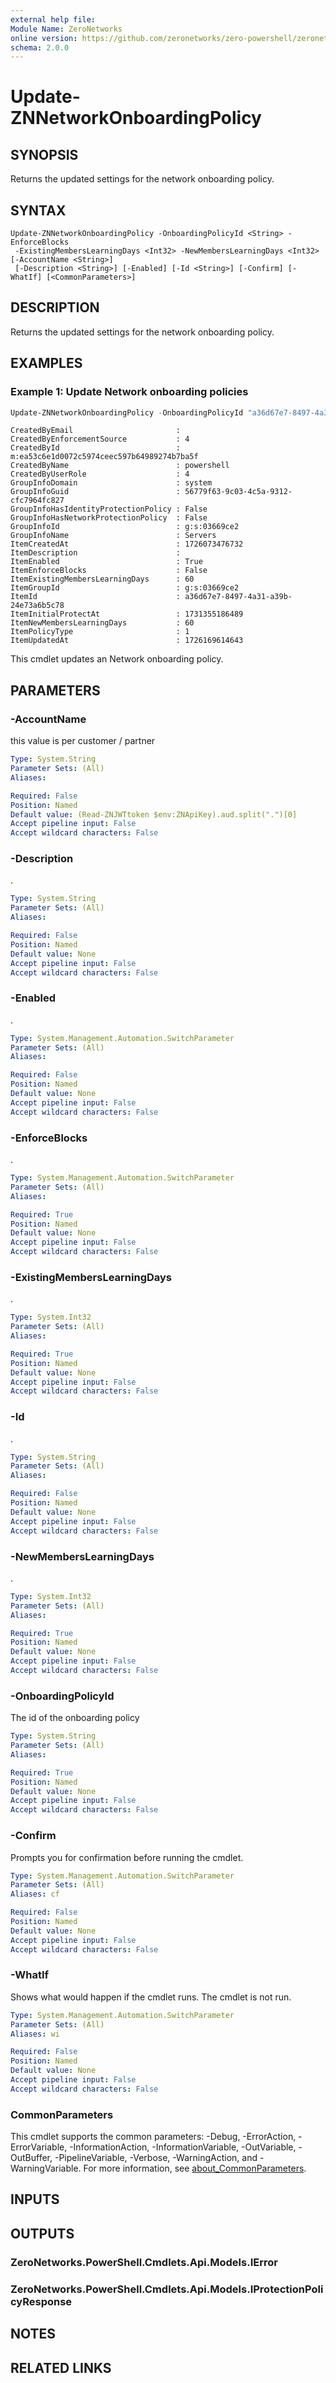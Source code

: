 ```yaml
---
external help file:
Module Name: ZeroNetworks
online version: https://github.com/zeronetworks/zero-powershell/zeronetworks/update-znnetworkonboardingpolicy
schema: 2.0.0
---
```


# Update-ZNNetworkOnboardingPolicy

## SYNOPSIS
Returns the updated settings for the network onboarding policy.

## SYNTAX

```
Update-ZNNetworkOnboardingPolicy -OnboardingPolicyId <String> -EnforceBlocks
 -ExistingMembersLearningDays <Int32> -NewMembersLearningDays <Int32> [-AccountName <String>]
 [-Description <String>] [-Enabled] [-Id <String>] [-Confirm] [-WhatIf] [<CommonParameters>]
```

## DESCRIPTION
Returns the updated settings for the network onboarding policy.

## EXAMPLES

### Example 1: Update Network onboarding policies
```powershell
Update-ZNNetworkOnboardingPolicy -OnboardingPolicyId "a36d67e7-8497-4a31-a39b-24e73a6b5c78" -ExistingMembersLearningDays 60 -NewMembersLearningDays 60
```

```output
CreatedByEmail                       : 
CreatedByEnforcementSource           : 4
CreatedById                          : m:ea53c6e1d0072c5974ceec597b64989274b7ba5f
CreatedByName                        : powershell
CreatedByUserRole                    : 4
GroupInfoDomain                      : system
GroupInfoGuid                        : 56779f63-9c03-4c5a-9312-cfc7964fc827
GroupInfoHasIdentityProtectionPolicy : False
GroupInfoHasNetworkProtectionPolicy  : False
GroupInfoId                          : g:s:03669ce2
GroupInfoName                        : Servers
ItemCreatedAt                        : 1726073476732
ItemDescription                      : 
ItemEnabled                          : True
ItemEnforceBlocks                    : False
ItemExistingMembersLearningDays      : 60
ItemGroupId                          : g:s:03669ce2
ItemId                               : a36d67e7-8497-4a31-a39b-24e73a6b5c78
ItemInitialProtectAt                 : 1731355186489
ItemNewMembersLearningDays           : 60
ItemPolicyType                       : 1
ItemUpdatedAt                        : 1726169614643
```

This cmdlet updates an Network onboarding policy.

## PARAMETERS

### -AccountName
this value is per customer / partner

```yaml
Type: System.String
Parameter Sets: (All)
Aliases:

Required: False
Position: Named
Default value: (Read-ZNJWTtoken $env:ZNApiKey).aud.split(".")[0]
Accept pipeline input: False
Accept wildcard characters: False
```

### -Description
.

```yaml
Type: System.String
Parameter Sets: (All)
Aliases:

Required: False
Position: Named
Default value: None
Accept pipeline input: False
Accept wildcard characters: False
```

### -Enabled
.

```yaml
Type: System.Management.Automation.SwitchParameter
Parameter Sets: (All)
Aliases:

Required: False
Position: Named
Default value: None
Accept pipeline input: False
Accept wildcard characters: False
```

### -EnforceBlocks
.

```yaml
Type: System.Management.Automation.SwitchParameter
Parameter Sets: (All)
Aliases:

Required: True
Position: Named
Default value: None
Accept pipeline input: False
Accept wildcard characters: False
```

### -ExistingMembersLearningDays
.

```yaml
Type: System.Int32
Parameter Sets: (All)
Aliases:

Required: True
Position: Named
Default value: None
Accept pipeline input: False
Accept wildcard characters: False
```

### -Id
.

```yaml
Type: System.String
Parameter Sets: (All)
Aliases:

Required: False
Position: Named
Default value: None
Accept pipeline input: False
Accept wildcard characters: False
```

### -NewMembersLearningDays
.

```yaml
Type: System.Int32
Parameter Sets: (All)
Aliases:

Required: True
Position: Named
Default value: None
Accept pipeline input: False
Accept wildcard characters: False
```

### -OnboardingPolicyId
The id of the onboarding policy

```yaml
Type: System.String
Parameter Sets: (All)
Aliases:

Required: True
Position: Named
Default value: None
Accept pipeline input: False
Accept wildcard characters: False
```

### -Confirm
Prompts you for confirmation before running the cmdlet.

```yaml
Type: System.Management.Automation.SwitchParameter
Parameter Sets: (All)
Aliases: cf

Required: False
Position: Named
Default value: None
Accept pipeline input: False
Accept wildcard characters: False
```

### -WhatIf
Shows what would happen if the cmdlet runs.
The cmdlet is not run.

```yaml
Type: System.Management.Automation.SwitchParameter
Parameter Sets: (All)
Aliases: wi

Required: False
Position: Named
Default value: None
Accept pipeline input: False
Accept wildcard characters: False
```

### CommonParameters
This cmdlet supports the common parameters: -Debug, -ErrorAction, -ErrorVariable, -InformationAction, -InformationVariable, -OutVariable, -OutBuffer, -PipelineVariable, -Verbose, -WarningAction, and -WarningVariable. For more information, see [about_CommonParameters](http://go.microsoft.com/fwlink/?LinkID=113216).

## INPUTS

## OUTPUTS

### ZeroNetworks.PowerShell.Cmdlets.Api.Models.IError

### ZeroNetworks.PowerShell.Cmdlets.Api.Models.IProtectionPolicyResponse

## NOTES

## RELATED LINKS

